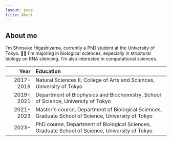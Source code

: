 ```yaml
---
layout: page
title: About
---
```


## About me
I'm Shinsuke Higashiyama, currently a PhD student at the University of Tokyo. :man_student:
I'm majoring in biological sciences, especially in structural biology on RNA silencing.
I'm also interested in computational sciences.

|Year|Education|
|----:|:----|
|2017-2019|Natural Sciences II, College of Arts and Sciences, University of Tokyo|
|2019-2021|Department of Biophysics and Biochemistry, School of Science, University of Tokyo|
|2021-2023|Master's course, Department of Biological Sciences, Graduate School of Science, University of Tokyo|
|2023-|PhD course, Department of Biological Sciences, Graduate School of Science, University of Tokyo|
